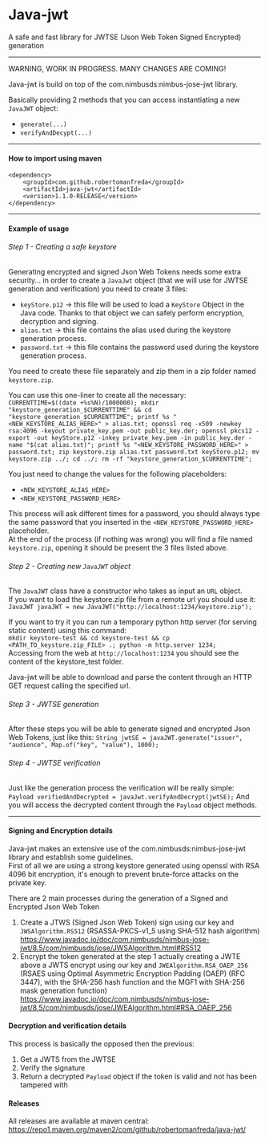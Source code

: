 # Java-jwt
A safe and fast library for JWTSE (Json Web Token Signed Encrypted) generation 

---

WARNING, WORK IN PROGRESS. MANY CHANGES ARE COMING!  

Java-jwt is build on top of the com.nimbusds:nimbus-jose-jwt library.    

Basically providing 2 methods that you can access instantiating a new `JavaJWT` object:
- `generate(...)`  
- `verifyAndDecypt(...)`

---

#### How to import using maven
```
<dependency>
    <groupId>com.github.robertomanfreda</groupId>
    <artifactId>java-jwt</artifactId>
    <version>1.1.0-RELEASE</version>
</dependency>
```  

---

#### Example of usage
###### Step 1 - Creating a safe keystore
Generating encrypted and signed Json Web Tokens needs some extra security... in order to create a `JavaJwt` object 
(that we will use for JWTSE generation and verification) you need to create 3 files:  
- `keyStore.p12` -> this file will be used to load a `KeyStore` Object in the Java code. Thanks to that object we can
    safely perform encryption, decryption and signing.
- `alias.txt`    -> this file contains the alias used during the keystore generation process.
- `password.txt` -> this file contains the password used during the keystore generation process.

You need to create these file separately and zip them in a zip folder named `keystore.zip`.  
  
You can use this one-liner to create all the necessary:  
`CURRENTTIME=$((date +%s%N)/1000000);
 mkdir "keystore_generation_$CURRENTTIME" && cd "keystore_generation_$CURRENTTIME";
 printf %s "<NEW_KEYSTORE_ALIAS_HERE>" > alias.txt;
 openssl req -x509 -newkey rsa:4096 -keyout private_key.pem -out public_key.der;
 openssl pkcs12 -export -out keyStore.p12 -inkey private_key.pem -in public_key.der -name "$(cat alias.txt)";
 printf %s "<NEW_KEYSTORE_PASSWORD_HERE>" > password.txt;
 zip keystore.zip alias.txt password.txt keyStore.p12;
 mv keystore.zip ../;
 cd ../;
 rm -rf "keystore_generation_$CURRENTTIME";`  
 
You just need to change the values for the following placeholders:  
- `<NEW_KEYSTORE_ALIAS_HERE>`
- `<NEW_KEYSTORE_PASSWORD_HERE>`  
  
This process will ask different times for a password, you should always type the same password that you inserted in the 
`<NEW_KEYSTORE_PASSWORD_HERE>` placeholder.    
At the end of the process (if nothing was wrong) you will find a file named `keystore.zip`, opening it should be 
present the 3 files listed above.

###### Step 2 - Creating new `JavaJWT` object
The `JavaJWT` class have a constructor who takes as input an `URL` object.     
If you want to load the keystore.zip file from a remote url you should use it:        
`JavaJWT javaJWT = new JavaJWT("http://localhost:1234/keystore.zip");`

If you want to try it you can run a temporary python http server (for serving static content) using this command:  
`mkdir keystore-test && cd keystore-test && cp <PATH_TO_keystore.zip_FILE> .; python -m http.server 1234;`  
Accessing from the web at `http://localhost:1234` you should see the content of the keystore_test folder.

Java-jwt will be able to download and parse the content through an HTTP GET request calling the specified url.  

###### Step 3 - JWTSE generation
After these steps you will be able to generate signed and encrypted Json Web Tokens, just like this:
`String jwtSE = javaJWT.generate("issuer", "audience", Map.of("key", "value"), 1000);`  

###### Step 4 - JWTSE verification
Just like the generation process the verification will be really simple:  
`Payload verifiedAndDecrypted = javaJwt.verifyAndDecrypt(jwtSE);`
And you will access the decrypted content through the `Payload` object methods.

--- 

#### Signing and Encryption details   
Java-jwt makes an extensive use of the com.nimbusds:nimbus-jose-jwt library and establish some guidelines.  
First of all we are using a strong keystore generated using openssl with RSA 4096 bit encryption, it's enough to 
prevent brute-force attacks on the private key.

There are 2 main processes during the generation of a Signed and Encrypted Json Web Token
1) Create a JTWS (Signed Json Web Token)
     sign using our key and `JWSAlgorithm.RS512` (RSASSA-PKCS-v1_5 using SHA-512 hash algorithm)  
     https://www.javadoc.io/doc/com.nimbusds/nimbus-jose-jwt/8.5/com/nimbusds/jose/JWSAlgorithm.html#RS512
2) Encrypt the token generated at the step 1 actually creating a JWTE above a JWTS 
     encrypt using our key and `JWEAlgorithm.RSA_OAEP_256` (RSAES using Optimal Asymmetric Encryption Padding (OAEP) 
     (RFC 3447), with the SHA-256 hash function and the MGF1 with SHA-256 mask generation function)   
     https://www.javadoc.io/doc/com.nimbusds/nimbus-jose-jwt/8.5/com/nimbusds/jose/JWEAlgorithm.html#RSA_OAEP_256

#### Decryption and verification details
This process is basically the opposed then the previous:  
1) Get a JWTS from the JWTSE  
2) Verify the signature  
3) Return a decrypted `Payload` object if the token is valid and not has been tampered with  


#### Releases
All releases are available at maven central: https://repo1.maven.org/maven2/com/github/robertomanfreda/java-jwt/